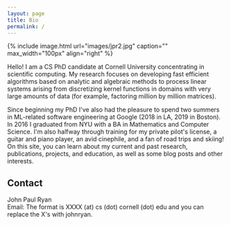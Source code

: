 ```yaml
---
layout: page
title: Bio
permalink: /
---
```


{% include image.html url="images/jpr2.jpg" caption="" max_width="100px" align="right" %}

Hello! I am a CS PhD candidate at Cornell University concentrating in scientific computing. My research focuses on developing fast efficient algorithms based on analytic and algebraic methods to process linear systems arising from discretizing kernel functions in domains with very large amounts of data (for example, factoring million by million matrices). 

Since beginning my PhD I've also had the pleasure to spend two summers in ML-related software engineering at Google (2018 in LA, 2019 in Boston). In 2016 I graduated from NYU with a BA in Mathematics and Computer Science. I'm also halfway through training for my private pilot's license, a guitar and piano player, an avid cinephile, and a fan of road trips and skiing! On this site, you can learn about my current and past research, publications, projects, and education, as well as some blog posts and other interests.  

## Contact

John Paul Ryan <br />
Email: The format is XXXX (at) cs (dot) cornell (dot) edu and you can replace the X's with johnryan. 

